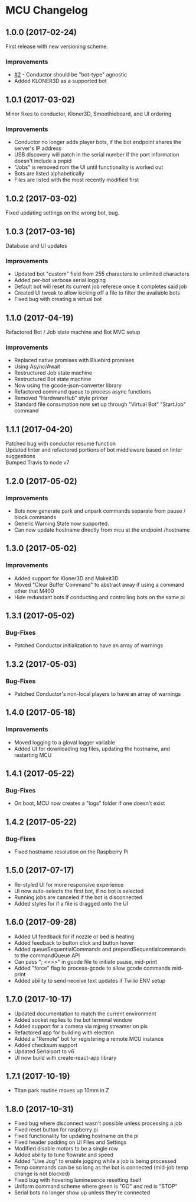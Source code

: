 # MCU Changelog

## 1.0.0 (2017-02-24)
  First release with new versioning scheme.

### Improvements
  * [#2](https://github.com/Autodesk/machine-collaboration-utility/issues/2) - Conductor should be "bot-type" agnostic
  * Added KLONER3D as a supported bot

## 1.0.1 (2017-03-02)
  Minor fixes to conductor, Kloner3D, Smoothieboard, and UI ordering

### Improvements
  * Conductor no longer adds player bots, if the bot endpoint shares the server's IP address
  * USB discovery will patch in the serial number if the port information doesn't include a pnpid
  * "Jobs" is removed rom the UI until functionality is worked out
  * Bots are listed alphabetically
  * Files are listed with the most recently modified first

## 1.0.2 (2017-03-02)
  Fixed updating settings on the wrong bot, bug.

## 1.0.3 (2017-03-16)
  Database and UI updates
  
### Improvements
  * Updated bot "custom" field from 255 characters to unlimited characters
  * Added per-bot verbose serial logging
  * Default bot will reset its current job referece once it completes said job
  * Created UI tweak to allow kicking off a file to filter the available bots
  * Fixed bug with creating a virtual bot

## 1.1.0 (2017-04-19)
  Refactored Bot / Job state machine and Bot MVC setup
  
### Improvements
  * Replaced native promises with Bluebird promises
  * Using Async/Await
  * Restructured Job state machine
  * Restructured Bot state machine
  * Now using the gcode-json-converter library
  * Refactored command queue to process async functions
  * Removed "HardwareHub" style printer
  * Standard file consumption now set up through "Virtual Bot" "StartJob" command

## 1.1.1 (2017-04-20)
  Patched bug with conductor resume function  
  Updated linter and refactored portions of bot middleware based on linter suggestions  
  Bumped Travis to node v7  

## 1.2.0 (2017-05-02)

### Improvements
  * Bots now generate park and unpark commands separate from pause / block commands
  * Generic Warning State now supported.
  * Can now update hostname directly from mcu at the endpoint /hostname

## 1.3.0 (2017-05-02)

### Improvements
  * Added support for Kloner3D and Makeit3D
  * Moved "Clear Buffer Command" to abstract away if using a command other that M400
  * Hide redundant bots if conducting and controlling bots on the same pi

## 1.3.1 (2017-05-02)

### Bug-Fixes
  * Patched Conductor initialization to have an array of warnings

## 1.3.2 (2017-05-03)

### Bug-Fixes
  * Patched Conductor's non-local players to have an array of warnings

## 1.4.0 (2017-05-18)

### Improvements
  * Moved logging to a gloval logger variable
  * Added UI for downloading log files, updating the hostname, and restarting MCU

## 1.4.1 (2017-05-22)

### Bug-Fixes
  * On boot, MCU now creates a "logs" folder if one doesn't exist

## 1.4.2 (2017-05-22)

### Bug-Fixes
  * Fixed hostname resolution on the Raspberry Pi
  
## 1.5.0 (2017-07-17)
  * Re-styled UI for more responsive experience
  * UI now auto-selects the first bot, if no bot is selected
  * Running jobs are canceled if the bot is disconnected
  * Added styles for if a file is dragged onto the UI

## 1.6.0 (2017-09-28)
  * Added UI feedback for if nozzle or bed is heating
  * Added feedback to button click and button hover
  * Added queueSequentialCommands and prependSequentialcommands to the commandQueue API
  * Can pass "; <<<PAUSE>>>" in gcode file to initiate pause, mid-print
  * Added "force" flag to process-gcode to allow gcode commands mid-print
  * Added ability to send-receive text updates if Twilio ENV setup
  
## 1.7.0 (2017-10-17)
  * Updated documentation to match the current environment
  * Added socket replies to the bot terminal window
  * Added support for a camera via mjpeg streamer on pis
  * Refactored app for building with electron
  * Added a "Remote" bot for registering a remote MCU instance
  * Added checksum support
  * Updated Serialport to v6
  * UI now build with create-react-app library
  
## 1.7.1 (2017-10-19)
  * Titan park routine moves up 10mm in Z
  
## 1.8.0 (2017-10-31)
  * Fixed bug where disconnect wasn't possible unless processing a job
  * Fixed reset button for raspberry pi
  * Fixed functionality for updating hostname on the pi
  * Fixed header padding on UI Files and Settings
  * Modified disable motors to be a single row
  * Added ability to tune flowrate and speed
  * Added "Live Jog" to enable jogging while a job is being processed
  * Temp commands can be so long as the bot is connected (mid-job temp change is not blocked)
  * Fixed bug with hovering luminesence resetting itself
  * Uniform command scheme where green is "GO" and red is "STOP"
  * Serial bots no longer show up unless they're connected

  